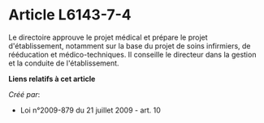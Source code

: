 # Article L6143-7-4

Le directoire approuve le projet médical et prépare le projet d'établissement, notamment sur la base du projet de soins
infirmiers, de rééducation et médico-techniques. Il conseille le directeur dans la gestion et la conduite de l'établissement.

**Liens relatifs à cet article**

_Créé par_:

  - Loi n°2009-879 du 21 juillet 2009 - art. 10
